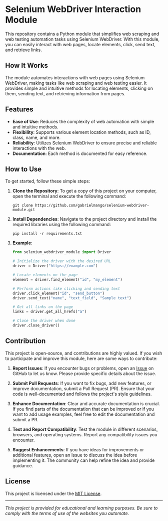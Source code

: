 # Selenium WebDriver Interaction Module

This repository contains a Python module that simplifies web scraping and web testing automation tasks using Selenium WebDriver. With this module, you can easily interact with web pages, locate elements, click, send text, and retrieve links.

## How It Works

The module automates interactions with web pages using Selenium WebDriver, making tasks like web scraping and web testing easier. It provides simple and intuitive methods for locating elements, clicking on them, sending text, and retrieving information from pages.

## Features

- **Ease of Use**: Reduces the complexity of web automation with simple and intuitive methods.
- **Flexibility**: Supports various element location methods, such as ID, class, name, and more.
- **Reliability**: Utilizes Selenium WebDriver to ensure precise and reliable interactions with the web.
- **Documentation**: Each method is documented for easy reference.

## How to Use

To get started, follow these simple steps:

1. **Clone the Repository**: To get a copy of this project on your computer, open the terminal and execute the following command:

    ```shell
    git clone https://github.com/gabrielmango/selenium-webdriver-module.git
    ```

2. **Install Dependencies**: Navigate to the project directory and install the required libraries using the following command:

    ```shell
    pip install -r requirements.txt
    ```

3. **Example**:
    ```python
    from selenium_webdriver_module import Driver

    # Initialize the driver with the desired URL
    driver = Driver("https://example.com")

    # Locate elements on the page
    element = driver.find_element("id", "my_element")

    # Perform actions like clicking and sending text
    driver.click_element("id", "send_button")
    driver.send_text("name", "text_field", "Sample text")

    # Get all links on the page
    links = driver.get_all_hrefs("a")

    # Close the driver when done
    driver.close_driver()
    ```

## Contribution

This project is open-source, and contributions are highly valued. If you wish to participate and improve this module, here are some ways to contribute:

1. **Report Issues**: If you encounter bugs or problems, open an [Issue](https://github.com/gabrielmango/selenium-webdriver-module/issues/new) on GitHub to let us know. Please provide specific details about the issue.

2. **Submit Pull Requests**: If you want to fix bugs, add new features, or improve documentation, submit a Pull Request (PR). Ensure that your code is well-documented and follows the project's style guidelines.

3. **Enhance Documentation**: Clear and accurate documentation is crucial. If you find parts of the documentation that can be improved or if you want to add usage examples, feel free to edit the documentation and submit a PR.

4. **Test and Report Compatibility**: Test the module in different scenarios, browsers, and operating systems. Report any compatibility issues you encounter.

5. **Suggest Enhancements**: If you have ideas for improvements or additional features, open an Issue to discuss the idea before implementing it. The community can help refine the idea and provide guidance.

## License

This project is licensed under the [MIT License](LICENSE).

---

*This project is provided for educational and learning purposes. Be sure to comply with the terms of use of the websites you automate.*
